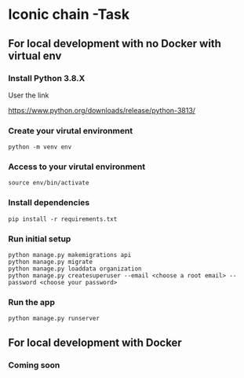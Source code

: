 # Iconic chain -Task

## For local development with no Docker with virtual env

### Install Python 3.8.X

User the link

https://www.python.org/downloads/release/python-3813/

### Create your virutal environment

```
python -m venv env
```

### Access to your virutal environment


```
source env/bin/activate
```

### Install dependencies

```
pip install -r requirements.txt
```


### Run initial setup
```
python manage.py makemigrations api
python manage.py migrate
python manage.py loaddata organization
python manage.py createsuperuser --email <choose a root email> --password <choose your password>
```

### Run the app

```
python manage.py runserver

```

## For local development with Docker

### Coming soon

